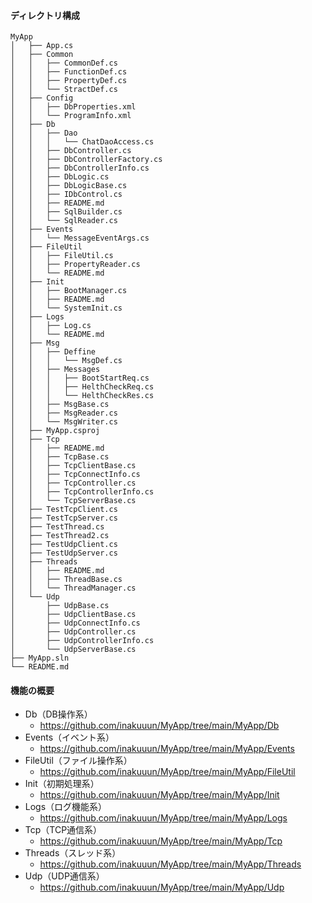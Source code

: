 #### ディレクトリ構成
```
MyApp
│   ├── App.cs
│   ├── Common
│   │   ├── CommonDef.cs
│   │   ├── FunctionDef.cs
│   │   ├── PropertyDef.cs
│   │   └── StractDef.cs
│   ├── Config
│   │   ├── DbProperties.xml
│   │   └── ProgramInfo.xml
│   ├── Db
│   │   ├── Dao
│   │   │   └── ChatDaoAccess.cs
│   │   ├── DbController.cs
│   │   ├── DbControllerFactory.cs
│   │   ├── DbControllerInfo.cs
│   │   ├── DbLogic.cs
│   │   ├── DbLogicBase.cs
│   │   ├── IDbControl.cs
│   │   ├── README.md
│   │   ├── SqlBuilder.cs
│   │   └── SqlReader.cs
│   ├── Events
│   │   └── MessageEventArgs.cs
│   ├── FileUtil
│   │   ├── FileUtil.cs
│   │   ├── PropertyReader.cs
│   │   └── README.md
│   ├── Init
│   │   ├── BootManager.cs
│   │   ├── README.md
│   │   └── SystemInit.cs
│   ├── Logs
│   │   ├── Log.cs
│   │   └── README.md
│   ├── Msg
│   │   ├── Deffine
│   │   │   └── MsgDef.cs
│   │   ├── Messages
│   │   │   ├── BootStartReq.cs
│   │   │   ├── HelthCheckReq.cs
│   │   │   └── HelthCheckRes.cs
│   │   ├── MsgBase.cs
│   │   ├── MsgReader.cs
│   │   └── MsgWriter.cs
│   ├── MyApp.csproj
│   ├── Tcp
│   │   ├── README.md
│   │   ├── TcpBase.cs
│   │   ├── TcpClientBase.cs
│   │   ├── TcpConnectInfo.cs
│   │   ├── TcpController.cs
│   │   ├── TcpControllerInfo.cs
│   │   └── TcpServerBase.cs
│   ├── TestTcpClient.cs
│   ├── TestTcpServer.cs
│   ├── TestThread.cs
│   ├── TestThread2.cs
│   ├── TestUdpClient.cs
│   ├── TestUdpServer.cs
│   ├── Threads
│   │   ├── README.md
│   │   ├── ThreadBase.cs
│   │   └── ThreadManager.cs
│   └── Udp
│       ├── UdpBase.cs
│       ├── UdpClientBase.cs
│       ├── UdpConnectInfo.cs
│       ├── UdpController.cs
│       ├── UdpControllerInfo.cs
│       └── UdpServerBase.cs
├── MyApp.sln
└── README.md
```

#### 機能の概要
- Db（DB操作系）
  - https://github.com/inakuuun/MyApp/tree/main/MyApp/Db  
- Events（イベント系）
  - https://github.com/inakuuun/MyApp/tree/main/MyApp/Events  
- FileUtil（ファイル操作系）
  - https://github.com/inakuuun/MyApp/tree/main/MyApp/FileUtil  
- Init（初期処理系）
  - https://github.com/inakuuun/MyApp/tree/main/MyApp/Init  
- Logs（ログ機能系）
  - https://github.com/inakuuun/MyApp/tree/main/MyApp/Logs  
- Tcp（TCP通信系）
  - https://github.com/inakuuun/MyApp/tree/main/MyApp/Tcp  
- Threads（スレッド系）
  - https://github.com/inakuuun/MyApp/tree/main/MyApp/Threads  
- Udp（UDP通信系）
  - https://github.com/inakuuun/MyApp/tree/main/MyApp/Udp  
